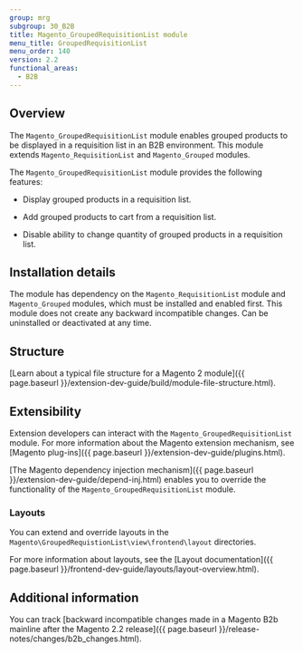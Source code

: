 ```yaml
---
group: mrg
subgroup: 30_B2B
title: Magento_GroupedRequisitionList module
menu_title: GroupedRequisitionList
menu_order: 140
version: 2.2
functional_areas:
  - B2B
---
```


## Overview

The `Magento_GroupedRequisitionList` module enables grouped products to be displayed in a requisition list in an B2B environment. This module extends `Magento_RequisitionList` and `Magento_Grouped` modules.

The `Magento_GroupedRequisitionList` module provides the following features:

* Display grouped products in a requisition list.

* Add grouped products to cart from a requisition list.

* Disable ability to change quantity of grouped products in a requisition list.

## Installation details

The module has dependency on the `Magento_RequisitionList` module and `Magento_Grouped` modules, which must be installed and enabled first. This module does not create any backward incompatible changes. Can be uninstalled or deactivated at any time.

## Structure

[Learn about a typical file structure for a Magento 2 module]({{ page.baseurl }}/extension-dev-guide/build/module-file-structure.html).

## Extensibility

Extension developers can interact with the `Magento_GroupedRequisitionList` module. For more information about the Magento extension mechanism, see [Magento plug-ins]({{ page.baseurl }}/extension-dev-guide/plugins.html).

[The Magento dependency injection mechanism]({{ page.baseurl }}/extension-dev-guide/depend-inj.html) enables you to override the functionality of the `Magento_GroupedRequisitionList` module.

### Layouts

You can extend and override layouts in the `Magento\GroupedRequistionList\view\frontend\layout` directories.

For more information about layouts, see the [Layout documentation]({{ page.baseurl }}/frontend-dev-guide/layouts/layout-overview.html).

## Additional information

You can track [backward incompatible changes made in a Magento B2b mainline after the Magento 2.2 release]({{ page.baseurl }}/release-notes/changes/b2b_changes.html).
